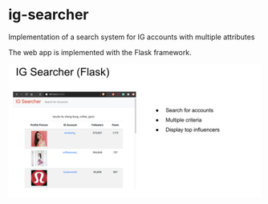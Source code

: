 # ig-searcher
Implementation of a search system for IG accounts with multiple attributes

The web app is implemented with the Flask framework. 

![enter image description here](https://github.com/derekl-beep/ig-searcher/blob/main/Screenshot%202020-11-30%20at%201.15.08%20PM.png?raw=true)
